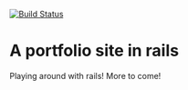 [![Build Status](https://api.shippable.com/projects/53704a7c565e17c802078ded/badge/master)](https://www.shippable.com/projects/53704a7c565e17c802078ded)

# A portfolio site in rails

Playing around with rails! More to come!